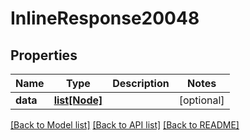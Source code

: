 # InlineResponse20048

## Properties
Name | Type | Description | Notes
------------ | ------------- | ------------- | -------------
**data** | [**list[Node]**](Node.md) |  | [optional] 

[[Back to Model list]](../README.md#documentation-for-models) [[Back to API list]](../README.md#documentation-for-api-endpoints) [[Back to README]](../README.md)


